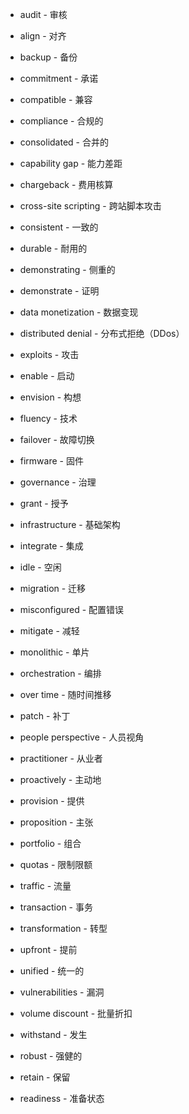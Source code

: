 - audit - 审核

- align - 对齐

- backup - 备份

- commitment - 承诺

- compatible - 兼容

- compliance - 合规的

- consolidated - 合并的

- capability gap - 能力差距

- chargeback - 费用核算

- cross-site scripting - 跨站脚本攻击

- consistent - 一致的

- durable - 耐用的

- demonstrating - 侧重的

- demonstrate - 证明

- data monetization - 数据变现

- distributed denial - 分布式拒绝（DDos）

- exploits - 攻击

- enable - 启动

- envision - 构想

- fluency - 技术

- failover - 故障切换

- firmware - 固件

- governance - 治理

- grant - 授予

- infrastructure - 基础架构

- integrate - 集成

- idle - 空闲

- migration - 迁移

- misconfigured - 配置错误

- mitigate - 减轻

- monolithic - 单片

- orchestration - 编排

- over time - 随时间推移

- patch - 补丁

- people perspective - 人员视角

- practitioner - 从业者

- proactively - 主动地

- provision - 提供

- proposition - 主张

- portfolio - 组合

- quotas - 限制限额

- traffic - 流量

- transaction - 事务

- transformation - 转型

- upfront - 提前

- unified - 统一的

- vulnerabilities - 漏洞

- volume discount - 批量折扣

- withstand - 发生

- robust - 强健的

- retain - 保留

- readiness - 准备状态

